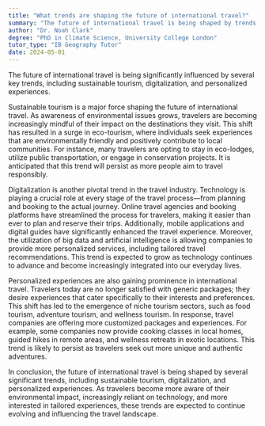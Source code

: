 ```yaml
---
title: "What trends are shaping the future of international travel?"
summary: "The future of international travel is being shaped by trends such as sustainable tourism, digitalisation, and personalised experiences."
author: "Dr. Noah Clark"
degree: "PhD in Climate Science, University College London"
tutor_type: "IB Geography Tutor"
date: 2024-05-01
---
```


The future of international travel is being significantly influenced by several key trends, including sustainable tourism, digitalization, and personalized experiences.

Sustainable tourism is a major force shaping the future of international travel. As awareness of environmental issues grows, travelers are becoming increasingly mindful of their impact on the destinations they visit. This shift has resulted in a surge in eco-tourism, where individuals seek experiences that are environmentally friendly and positively contribute to local communities. For instance, many travelers are opting to stay in eco-lodges, utilize public transportation, or engage in conservation projects. It is anticipated that this trend will persist as more people aim to travel responsibly.

Digitalization is another pivotal trend in the travel industry. Technology is playing a crucial role at every stage of the travel process—from planning and booking to the actual journey. Online travel agencies and booking platforms have streamlined the process for travelers, making it easier than ever to plan and reserve their trips. Additionally, mobile applications and digital guides have significantly enhanced the travel experience. Moreover, the utilization of big data and artificial intelligence is allowing companies to provide more personalized services, including tailored travel recommendations. This trend is expected to grow as technology continues to advance and become increasingly integrated into our everyday lives.

Personalized experiences are also gaining prominence in international travel. Travelers today are no longer satisfied with generic packages; they desire experiences that cater specifically to their interests and preferences. This shift has led to the emergence of niche tourism sectors, such as food tourism, adventure tourism, and wellness tourism. In response, travel companies are offering more customized packages and experiences. For example, some companies now provide cooking classes in local homes, guided hikes in remote areas, and wellness retreats in exotic locations. This trend is likely to persist as travelers seek out more unique and authentic adventures.

In conclusion, the future of international travel is being shaped by several significant trends, including sustainable tourism, digitalization, and personalized experiences. As travelers become more aware of their environmental impact, increasingly reliant on technology, and more interested in tailored experiences, these trends are expected to continue evolving and influencing the travel landscape.
    